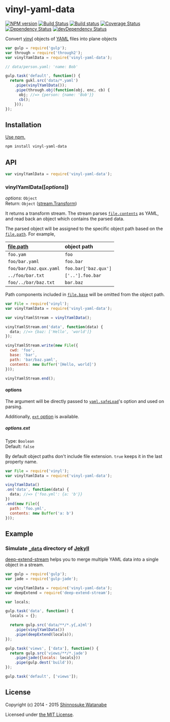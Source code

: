 # vinyl-yaml-data

[![NPM version](https://img.shields.io/npm/v/vinyl-yaml-data.svg?style=flat)](https://www.npmjs.com/package/vinyl-yaml-data)
[![Build Status](https://img.shields.io/travis/shinnn/vinyl-yaml-data.svg?style=flat)](https://travis-ci.org/shinnn/vinyl-yaml-data)
[![Build status](https://ci.appveyor.com/api/projects/status/4rcpnepnghwekpgv?svg=true)](https://ci.appveyor.com/project/ShinnosukeWatanabe/vinyl-yaml-data)
[![Coverage Status](https://img.shields.io/coveralls/shinnn/vinyl-yaml-data.svg?style=flat)](https://coveralls.io/r/shinnn/vinyl-yaml-data)
[![Dependency Status](https://img.shields.io/david/shinnn/vinyl-yaml-data.svg?style=flat&label=deps)](https://david-dm.org/shinnn/vinyl-yaml-data)
[![devDependency Status](https://img.shields.io/david/dev/shinnn/vinyl-yaml-data.svg?style=flat&label=devDeps)](https://david-dm.org/shinnn/vinyl-yaml-data#info=devDependencies)

Convert [vinyl](https://github.com/wearefractal/vinyl) objects of [YAML](http://www.yaml.org/) files into plane objects

```javascript
var gulp = require('gulp');
var through = require('through2');
var vinylYamlData = require('vinyl-yaml-data');

// data/person.yaml: 'name: Bob'

gulp.task('default', function() {
  return gukl.src('data/*.yaml')
    .pipe(vinylYamlData());
    .pipe(through.obj(function(obj, enc, cb) {
      obj; //=> {person: {name: 'Bob'}}
      cb();
    }));
});
```

## Installation

[Use npm.](https://docs.npmjs.com/cli/install)

```sh
npm install vinyl-yaml-data
```

## API

```javascript
var vinylYamlData = require('vinyl-yaml-data');
```

### vinylYamlData([*options*])

[file.path]: https://github.com/wearefractal/vinyl#optionspath

*options*: `Object`  
Return: `Object` ([stream.Transform](http://nodejs.org/api/stream.html#stream_class_stream_transform_1))

It returns a transform stream. The stream parses [`file.contents`](https://github.com/wearefractal/vinyl#optionscontents) as YAML, and read back an object which contains the parsed data.

The parsed object will be assigned to the specific object path based on the [`file.path`][file.path]. For example,

| [file.path]            | object path          |
| :--------------------- | :------------------- |
| `foo.yam`              | `foo`                |
| `foo/bar.yaml`         | `foo.bar`            |
| `foo/bar/baz.qux.yaml` | `foo.bar['baz.qux']` |
| `../foo/bar.txt`       | `['..'].foo.bar`     |
| `foo/../bar/baz.txt`   | `bar.baz`            |

Path components included in [`file.base`](https://github.com/wearefractal/vinyl#optionsbase) will be omitted from the object path.

```javascript
var File = require('vinyl');
var vinylYamlData = require('vinyl-yaml-data');

var vinylYamlStream = vinylYamlData();

vinylYamlStream.on('data', function(data) {
  data; //=> {baz: ['Hello', 'world']}
});

vinylYamlStream.write(new File({
  cwd: 'foo',
  base: 'bar',
  path: 'bar/baz.yaml',
  contents: new Buffer('[Hello, world]')
}));

vinylYamlStream.end();
```

#### options

The argument will be directly passed to [`yaml.safeLoad`](https://github.com/nodeca/js-yaml#safeload-string---options-)'s option and used on parsing.

Additionally, [`ext` option](#optionsext) is available.

##### options.ext

Type: `Boolean`  
Default: `false`

By default object paths don't include file extension. `true` keeps it in the last property name.

```javascript
var File = require('vinyl');
var vinylYamlData = require('vinyl-yaml-data');

vinylYamlData()
.on('data', function(data) {
  data; //=> {'foo.yml': {a: 'b'}}
})
.end(new File({
  path: 'foo.yml',
  contents: new Buffer('a: b')
}));
```

## Example

### Simulate [`_data`](http://jekyllrb.com/docs/datafiles/) directory of [Jekyll](http://jekyllrb.com/)

[deep-extend-stream](https://github.com/shinnn/deep-extend-stream) helps you to merge multiple YAML data into a single object in a stream.

```javascript
var gulp = require('gulp');
var jade = require('gulp-jade');

var vinylYamlData = require('vinyl-yaml-data');
var deepExtend = require('deep-extend-stream');

var locals;

gulp.task('data', function() {
  locals = {};

  return gulp.src('data/**/*.y{,a}ml')
    .pipe(vinylYamlData())
    .pipe(deepExtend(locals));
});

gulp.task('views', ['data'], function() {
  return gulp.src('views/**/*.jade')
    .pipe(jade({locals: locals}))
    .pipe(gulp.dest('build'));
});

gulp.task('default', ['views']);
```

## License

Copyright (c) 2014 - 2015 [Shinnosuke Watanabe](https://github.com/shinnn)

Licensed under [the MIT License](./LICENSE).
